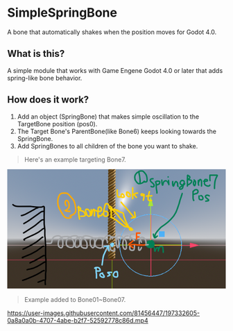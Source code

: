 # SimpleSpringBone
A bone that automatically shakes when the position moves for Godot 4.0.

## What is this?
A simple module that works with Game Engene Godot 4.0 or later that adds spring-like bone behavior.

## How does it work?
1. Add an object (SpringBone) that makes simple oscillation to the TargetBone position (pos0).
2. The Target Bone's ParentBone(like Bone6) keeps looking towards the SpringBone.
3. Add SpringBones to all children of the bone you want to shake.

> Here's an example targeting Bone7.

![example_fig](https://github.com/coati-time/SimpleSpringBone/blob/main/example/example_fig.png)

> Example added to Bone01~Bone07.

https://user-images.githubusercontent.com/81456447/197332605-0a8a0a0b-4707-4abe-b2f7-52592778c86d.mp4

